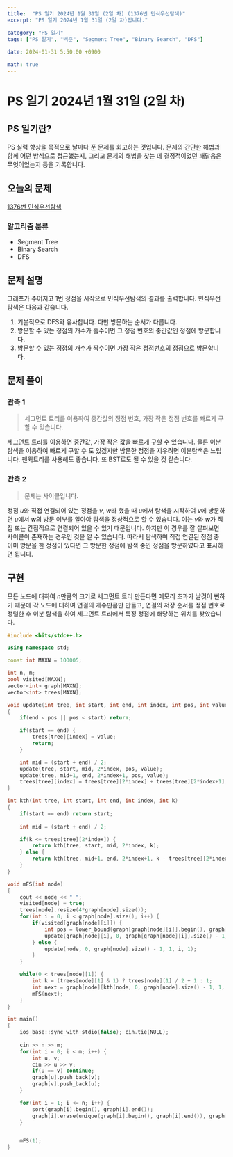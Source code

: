 ```yaml
---
title:  "PS 일기 2024년 1월 31일 (2일 차) (1376번 민식우선탐색)"
excerpt: "PS 일기 2024년 1월 31일 (2일 차)입니다."

category: "PS 일기"
tags: ["PS 일기", "백준", "Segment Tree", "Binary Search", "DFS"]
 
date: 2024-01-31 5:50:00 +0900

math: true
---
```


# PS 일기 2024년 1월 31일 (2일 차)

## PS 일기란?
PS 실력 향상을 목적으로 날마다 푼 문제를 회고하는 것입니다. 문제의 간단한 해법과 함께 어떤 방식으로 접근했는지, 그리고 문제의 해법을 찾는 데 결정적이었던 깨달음은 무엇이었는지 등을 기록합니다.

## 오늘의 문제
[1376번 민식우선탐색](https://www.acmicpc.net/problem/1376)

### 알고리즘 분류
  - Segment Tree
  - Binary Search
  - DFS

## 문제 설명
그래프가 주어지고 1번 정점을 시작으로 민식우선탐색의 결과를 출력합니다. 민식우선탐색은 다음과 같습니다.
  1. 기본적으로 DFS와 유사합니다. 다만 방문하는 순서가 다릅니다.
  2. 방문할 수 있는 정점의 개수가 홀수이면 그 정점 번호의 중간값인 정점에 방문합니다.
  3. 방문할 수 있는 정점의 개수가 짝수이면 가장 작은 정점번호의 정점으로 방문합니다.

## 문제 풀이
### 관측 1
> 세그먼트 트리를 이용하여 중간값의 정점 번호, 가장 작은 정점 번호를 빠르게 구할 수 있습니다.

세그먼트 트리를 이용하면 중간값, 가장 작은 값을 빠르게 구할 수 있습니다. 물론 이분탐색을 이용하여 빠르게 구할 수 도 있겠지만 방문한 정점을 지우려면 이분탐색은 느립니다. 펜윅트리를 사용해도 좋습니다. 또 BST로도 될 수 있을 것 같습니다.

### 관측 2
> 문제는 사이클입니다.

정점 $u$와 직접 연결되어 있는 정점을 $v$, $w$라 했을 때 $u$에서 탐색을 시작하여 $v$에 방문하면 $u$에서 $w$의 방문 여부를 알아야 탐색을 정상적으로 할 수 있습니다. 이는 $v$와 $w$가 직접 또는 간접적으로 연결되어 있을 수 있기 때문입니다. 하지만 이 경우를 잘 살펴보면 사이클이 존재하는 경우인 것을 알 수 있습니다. 따라서 탐색하며 직접 연결된 정점 중 이미 방문을 한 정점이 있다면 그 방문한 정점에 탐색 중인 정점을 방문하였다고 표시하면 됩니다.

## 구현
모든 노드에 대하여 $n$만큼의 크기로 세그먼트 트리 만든다면 메모리 초과가 날것이 뻔하기 때문에 각 노드에 대하여 연결의 개수만큼만 만들고, 연결의 저장 순서를 정점 번호로 정렬한 후 이분 탐색을 하여 세그먼트 트리에서 특정 정점에 해당하는 위치를 찾았습니다.
```c++
#include <bits/stdc++.h>

using namespace std;

const int MAXN = 100005;

int n, m;
bool visited[MAXN];
vector<int> graph[MAXN];
vector<int> trees[MAXN];

void update(int tree, int start, int end, int index, int pos, int value)
{
    if(end < pos || pos < start) return;

    if(start == end) {
        trees[tree][index] = value;
        return;
    }

    int mid = (start + end) / 2;
    update(tree, start, mid, 2*index, pos, value);
    update(tree, mid+1, end, 2*index+1, pos, value);
    trees[tree][index] = trees[tree][2*index] + trees[tree][2*index+1];
}

int kth(int tree, int start, int end, int index, int k)
{
    if(start == end) return start;
    
    int mid = (start + end) / 2;

    if(k <= trees[tree][2*index]) {
        return kth(tree, start, mid, 2*index, k);
    } else {
        return kth(tree, mid+1, end, 2*index+1, k - trees[tree][2*index]);
    }
}

void mFS(int node)
{
    cout << node << " ";
    visited[node] = true;
    trees[node].resize(4*graph[node].size());
    for(int i = 0; i < graph[node].size(); i++) {
        if(visited[graph[node][i]]) {
            int pos = lower_bound(graph[graph[node][i]].begin(), graph[graph[node][i]].end(), node) - graph[graph[node][i]].begin();
            update(graph[node][i], 0, graph[graph[node][i]].size() - 1, 1, pos, 0);
        } else {
            update(node, 0, graph[node].size() - 1, 1, i, 1);
        }
    }

    while(0 < trees[node][1]) {
        int k = (trees[node][1] & 1) ? trees[node][1] / 2 + 1 : 1;
        int next = graph[node][kth(node, 0, graph[node].size() - 1, 1, k)];
        mFS(next);
    }
}

int main()
{
    ios_base::sync_with_stdio(false); cin.tie(NULL);
    
    cin >> n >> m;
    for(int i = 0; i < m; i++) {
        int u, v;
        cin >> u >> v;
        if(u == v) continue;
        graph[u].push_back(v);
        graph[v].push_back(u);
    }

    for(int i = 1; i <= n; i++) {
        sort(graph[i].begin(), graph[i].end());
        graph[i].erase(unique(graph[i].begin(), graph[i].end()), graph[i].end());
    }


    mFS(1);
}
```